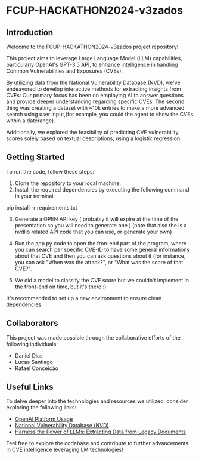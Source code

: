 # FCUP-HACKATHON2024-v3zados

## Introduction

Welcome to the FCUP-HACKATHON2024-v3zados project repository!

This project aims to leverage Large Language Model (LLM) capabilities, particularly OpenAI's GPT-3.5 API, to enhance intelligence in handling Common Vulnerabilities and Exposures (CVEs).

By utilizing data from the National Vulnerability Database (NVD), we've endeavored to develop interactive methods for extracting insights from CVEs:
Our primary focus has been on employing AI to answer questions and provide deeper understanding regarding specific CVEs.
The second thing was creating a dataset with ~10k entries to make a more advanced search using user input,(for example, you could the agent to show the CVEs within a daterange).

Additionally, we explored the feasibility of predicting CVE vulnerability scores solely based on textual descriptions, using a logistic regression.

## Getting Started

To run the code, follow these steps:

1. Clone the repository to your local machine.
2. Install the required dependencies by executing the following command in your terminal:

pip install -r requirements.txt

3. Generate a OPEN API key ( probably it will expire at the time of the presentation so you will need to generate one )
(note that also the is a nvdlib related API code that you can use, or generate your own)


3. Run the app.py code to open the fron-end part of the program, where you can search per specific CVE-ID to have some general informations about that CVE and then you can ask questions about it (for instance, you can ask "When was the attack?", or "What was the score of that CVE?".

4. We did a model to classify the CVE score but we couldn't implement in the front-end on time, but it's there :)

It's recommended to set up a new environment to ensure clean dependencies.

## Collaborators

This project was made possible through the collaborative efforts of the following individuals:

- Daniel Dias
- Lucas Santiago
- Rafael Conceição

## Useful Links

To delve deeper into the technologies and resources we utilized, consider exploring the following links:

- [OpenAI Platform Usage](https://platform.openai.com/usage)
- [National Vulnerability Database (NVD)](https://nvdlib.com/en/latest/v2/CVEv2.html#searching-cves)
- [Harness the Power of LLMs: Extracting Data from Legacy Documents](https://medium.com/@brightestlights/harness-the-power-of-your-how-to-extract-data-from-legacy-documents-using-llms-2841f5835359)

Feel free to explore the codebase and contribute to further advancements in CVE intelligence leveraging LM technologies!
